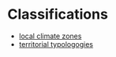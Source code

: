 # Classifications



- [local climate zones](./chain_documentation/classsifications/lcz_classification.md)
- [territorial typologogies](./chain_documentation/classsifications/lcz_classification.md)